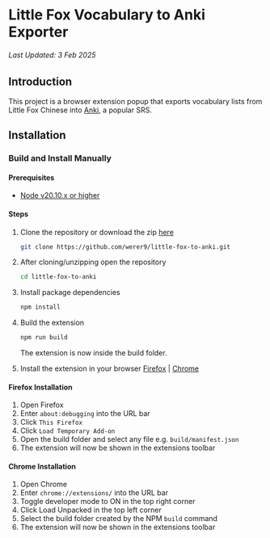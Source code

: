 # Little Fox Vocabulary to Anki Exporter
###### Last Updated: 3 Feb 2025
## Introduction
This project is a browser extension popup that exports vocabulary lists from Little Fox Chinese
into [Anki](https://apps.ankiweb.net/), a popular SRS. 
## Installation
### Build and Install Manually
#### Prerequisites

- [Node v20.10.x or higher](https://nodejs.org/en/download)

#### Steps
1. Clone the repository or download the zip [here](https://github.com/werer9/little-fox-to-anki/archive/refs/heads/main.zip)

   ```bash
   git clone https://github.com/werer9/little-fox-to-anki.git
   ```
2. After cloning/unzipping open the repository
    ```bash
    cd little-fox-to-anki
    ```
3. Install package dependencies
    ```bash
   npm install
   ```
4. Build the extension
   ```bash
   npm run build
   ```
   The extension is now inside the build folder.
5. Install the extension in your browser [Firefox](#firefox-installation) | [Chrome](#chrome-installation)

#### Firefox Installation
1. Open Firefox
2. Enter ```about:debugging``` into the URL bar
3. Click ```This Firefox```
4. Click ```Load Temporary Add-on```
5. Open the build folder and select any file e.g. ```build/manifest.json```
6. The extension will now be shown in the extensions toolbar
#### Chrome Installation
1. Open Chrome
2. Enter ```chrome://extensions/``` into the URL bar
3. Toggle developer mode to ON in the top right corner
4. Click Load Unpacked in the top left corner
5. Select the build folder created by the NPM ```build``` command 
6. The extension will now be shown in the extensions toolbar

